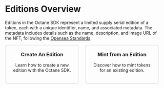 # Editions Overview

Editions in the Octane SDK represent a limited supply serial edition of a token, each with a unique identifier, name, and associated metadata. The metadata includes details such as the name, description, and image URL of the NFT, following the [Opensea Standards](https://docs.opensea.io/docs/metadata-standards).

<div class="edition-boxes">
  <div class="edition-box">
    <a href="/editions/create">
      <h3>Create An Edition</h3>
      <p>Learn how to create a new edition with the Octane SDK.</p>
    </a>
  </div>
  <div class="edition-box">
    <a href="/editions/mint">
      <h3>Mint from an Edition</h3>
      <p>Discover how to mint tokens for an existing edition.</p>
    </a>
  </div>
</div>

<style>
.edition-boxes {
  display: flex;
  gap: 20px;
}
.edition-box {
  border: 1px solid #ccc;
  padding: 20px;
  border-radius: 8px;
  text-align: center;
  flex: 1;
}
.edition-box a {
  text-decoration: none;
  color: inherit;
}
.edition-box h3 {
  margin-top: 0;
}
</style>
